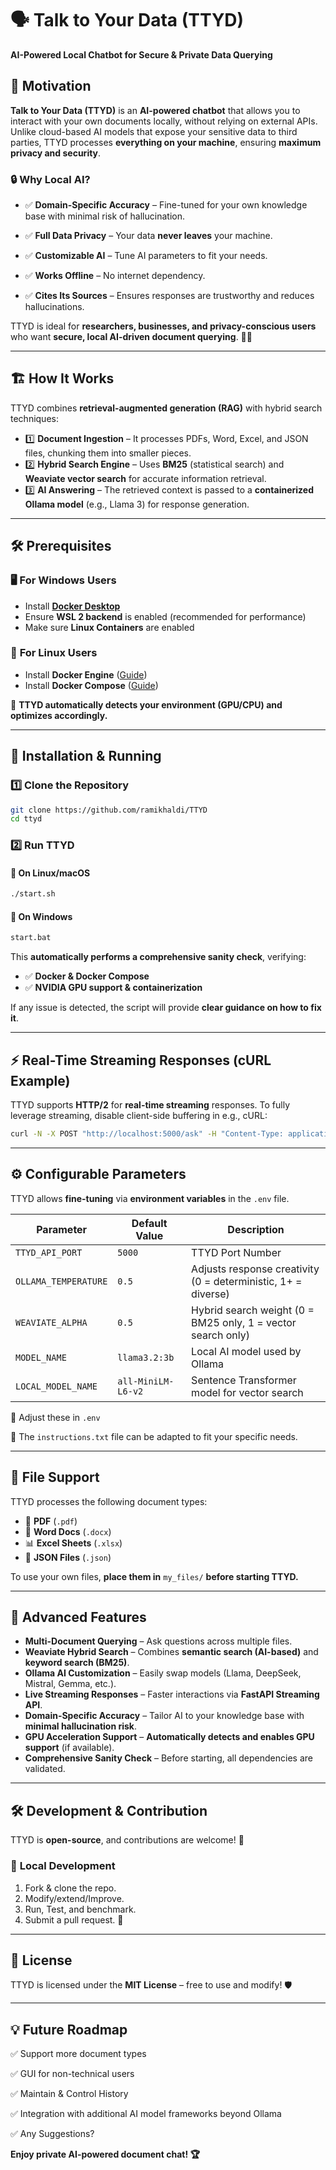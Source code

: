 # 🗣️ Talk to Your Data (TTYD)

**AI-Powered Local Chatbot for Secure & Private Data Querying**

## 🚀 Motivation

**Talk to Your Data (TTYD)** is an **AI-powered chatbot** that allows you to interact with your own documents locally, without relying on external APIs. Unlike cloud-based AI models that expose your sensitive data to third parties, TTYD processes **everything on your machine**, ensuring **maximum privacy and security**.

### 🔒 Why Local AI?

- ✅ **Domain-Specific Accuracy** – Fine-tuned for your own knowledge base with minimal risk of hallucination.

- ✅ **Full Data Privacy** – Your data **never leaves** your machine.

- ✅ **Customizable AI** – Tune AI parameters to fit your needs.

- ✅ **Works Offline** – No internet dependency.

- ✅ **Cites Its Sources** – Ensures responses are trustworthy and reduces hallucinations.

TTYD is ideal for **researchers, businesses, and privacy-conscious users** who want **secure, local AI-driven document querying**. 🧠💡

---

## 🏗️ How It Works

TTYD combines **retrieval-augmented generation (RAG)** with hybrid search techniques:

- 1️⃣ **Document Ingestion** – It processes PDFs, Word, Excel, and JSON files, chunking them into smaller pieces.
- 2️⃣ **Hybrid Search Engine** – Uses **BM25** (statistical search) and **Weaviate vector search** for accurate information retrieval.
- 3️⃣ **AI Answering** – The retrieved context is passed to a **containerized Ollama model** (e.g., Llama 3) for response generation.

---

## 🛠️ Prerequisites

### 🖥️ **For Windows Users**
- Install **[Docker Desktop](https://www.docker.com/products/docker-desktop/)**
- Ensure **WSL 2 backend** is enabled (recommended for performance)
- Make sure **Linux Containers** are enabled

### 🐧 **For Linux Users**
- Install **Docker Engine** ([Guide](https://docs.docker.com/engine/install/))
- Install **Docker Compose** ([Guide](https://docs.docker.com/compose/install/))

📌 **TTYD automatically detects your environment (GPU/CPU) and optimizes accordingly.**

---

## 🚀 Installation & Running

### 1️⃣ **Clone the Repository**
```sh
git clone https://github.com/ramikhaldi/TTYD
cd ttyd
```

### 2️⃣ **Run TTYD**
#### 🔹 **On Linux/macOS**
```sh
./start.sh
```

#### 🔹 **On Windows**
```sh
start.bat
```

This **automatically performs a comprehensive sanity check**, verifying:
- ✅ **Docker & Docker Compose**
- ✅ **NVIDIA GPU support & containerization**

If any issue is detected, the script will provide **clear guidance on how to fix it**.

---

## ⚡ Real-Time Streaming Responses (cURL Example)

TTYD supports **HTTP/2** for **real-time streaming** responses. To fully leverage streaming, disable client-side buffering in e.g., cURL:

```sh
curl -N -X POST "http://localhost:5000/ask" -H "Content-Type: application/json" -d '{"question": "Summarize my files."}'
```

---

## ⚙️ Configurable Parameters

TTYD allows **fine-tuning** via **environment variables** in the `.env` file.

| Parameter            | Default Value      | Description                                                             |
| -------------------- | ------------------ | ----------------------------------------------------------------------- |
| `TTYD_API_PORT     ` | `5000`             | TTYD Port Number                                                        |
| `OLLAMA_TEMPERATURE` | `0.5`              | Adjusts response creativity (0 = deterministic, 1+ = diverse)           |
| `WEAVIATE_ALPHA`     | `0.5`              | Hybrid search weight (0 = BM25 only, 1 = vector search only)            |
| `MODEL_NAME`         | `llama3.2:3b`      | Local AI model used by Ollama                                           |
| `LOCAL_MODEL_NAME`   | `all-MiniLM-L6-v2` | Sentence Transformer model for vector search                            |

🔹 Adjust these in `.env`

🔹 The `instructions.txt` file can be adapted to fit your specific needs.

---

## 📝 File Support

TTYD processes the following document types:

- 📄 **PDF** (`.pdf`)
- 📝 **Word Docs** (`.docx`)
- 📊 **Excel Sheets** (`.xlsx`)
- 📜 **JSON Files** (`.json`)

To use your own files, **place them in** `my_files/` **before starting TTYD.**

---

## 🔬 Advanced Features

- **Multi-Document Querying** – Ask questions across multiple files.
- **Weaviate Hybrid Search** – Combines **semantic search (AI-based)** and **keyword search (BM25)**.
- **Ollama AI Customization** – Easily swap models (Llama, DeepSeek, Mistral, Gemma, etc.).
- **Live Streaming Responses** – Faster interactions via **FastAPI Streaming API**.
- **Domain-Specific Accuracy** – Tailor AI to your knowledge base with **minimal hallucination risk**.
- **GPU Acceleration Support** – **Automatically detects and enables GPU support** (if available).
- **Comprehensive Sanity Check** – Before starting, all dependencies are validated.

---

## 🛠️ Development & Contribution

TTYD is **open-source**, and contributions are welcome! 🎉

### 🔨 **Local Development**

1. Fork & clone the repo.
2. Modify/extend/Improve.
3. Run, Test, and benchmark.
4. Submit a pull request. 🚀

---

## 📜 License

TTYD is licensed under the **MIT License** – free to use and modify! 🛡️

---

## 💡 Future Roadmap

✅ Support more document types

✅ GUI for non-technical users

✅ Maintain & Control History

✅ Integration with additional AI model frameworks beyond Ollama

✅ Any Suggestions?

**Enjoy private AI-powered document chat! 🏆**

